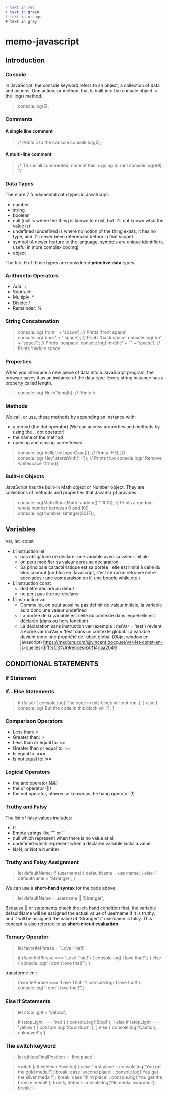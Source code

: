 ```diff
- text in red
+ text in green
! text in orange
# text in gray
```
# memo-javascript

## Introduction

### Console

In JavaScript, the console keyword refers to an object, a collection of data and actions.
One action, or method, that is built into the console object is the .log() method. 
> console.log(5); 

### Comments
#### A single line comment 
> // Prints 5 to the console
> console.log(5);

#### A multi-line comment 
> /*
> This is all commented, none of this is going to run!
> console.log(99);
> */

### Data Types

There are 7 fundamental data types in JavaScript:

* number
* string
* boolean
* null (null is where the thing is known to exist, but it's not known what the value is)
* undefined (undefined is where no notion of the thing exists; it has no type, and it's never been referenced before in that scope)
* symbol (A newer feature to the language, symbols are unique identifiers, useful in more complex coding)
* object

The first 6 of those types are considered **primitive data** types.

### Arithmetic Operators
* Add: +
* Subtract: -
* Multiply: *
* Divide: /
* Remainder: %

### String Concatenation

> console.log('front ' + 'space'); 
> // Prints 'front space'
> console.log('back' + ' space'); 
> // Prints 'back space'
> console.log('no' + 'space'); 
> // Prints 'nospace'
> console.log('middle' + ' ' + 'space'); 
> // Prints 'middle space'

### Properties

When you introduce a new piece of data into a JavaScript program, the browser saves it as an instance of the data type. Every string instance has a property called length.

> console.log('Hello'.length); // Prints 5

### Methods

We call, or use, these methods by appending an instance with:

* a period (the dot operator) (We can access properties and methods by using the ., dot operator)
* the name of the method
* opening and closing parentheses

> console.log('hello'.toUpperCase()); // Prints 'HELLO'
> console.log('Hey'.startsWith('H')); // Prints true
> console.log('    Remove whitespace   '.trim());

### Built-in Objects

JavaScript has the built-in Math object or Number object. They are collections of methods and properties that JavaScript provides.

> console.log(Math.floor(Math.random() * 100)); // Prints a random whole number between 0 and 100
> console.log(Number.isInteger(2017));

## Variables

Var, let, const

* L’instruction let 
  * pas obligatoire de déclarer une variable avec sa valeur initiale
  * on peut modifier sa valeur après sa déclaration
  * Sa principale caractéristique est sa portée : elle est limité à celle du bloc courant (un bloc en Javascript, c’est ce qu’on retrouve entre accolades : une comparaison en if, une boucle while etc.)
* L’instruction const 
  * doit être déclaré au début
  * ne peut pas être re-déclarer
* L’instruction var
  * Comme let, on peut aussi ne pas définir de valeur initiale, la variable aura donc une valeur undefined
  * La portée de la variable est celle du contexte dans lequel elle est déclarée (dans ou hors fonction)
  * La déclaration sans instruction var (exemple : maVar = ‘test’) revient à écrire var maVar = ‘test’ dans un contexte global. La variable devient donc une propriété de l’objet global (Objet window en javascript)
https://medium.com/@vincent.bocquet/var-let-const-en-js-quelles-diff%C3%A9rences-b0f14caa2049

## CONDITIONAL STATEMENTS

### If Statement
### If...Else Statements

> if (false) {
>  console.log('The code in this block will not run.');
>} else {
>  console.log('But the code in this block will!');
>}

### Comparison Operators
* Less than: <
* Greater than: >
* Less than or equal to: <=
* Greater than or equal to: >=
* Is equal to: ===
* Is not equal to: !==

### Logical Operators
* the and operator (&&)
* the or operator (||)
* the not operator, otherwise known as the bang operator (!)

### Truthy and Falsy
The list of falsy values includes:

* 0
* Empty strings like "" or ''
* null which represent when there is no value at all
* undefined which represent when a declared variable lacks a value
* NaN, or Not a Number

### Truthy and Falsy Assignment

> let defaultName;
> if (username) {
>  defaultName = username;
> } else {
>  defaultName = 'Stranger';
> }

We can use a **short-hand syntax** for the code above:

> let defaultName = username || 'Stranger';

Because || or statements check the left-hand condition first, the variable defaultName will be assigned the actual value of username if it is truthy, and it will be assigned the value of 'Stranger' if username is falsy. This concept is also referred to as **short-circuit evaluation**.

### Ternary Operator

> let favoritePhrase = 'Love That!';

> if (favoritePhrase === 'Love That!') {
>   console.log('I love that!');
> } else {
>   console.log("I don't love that!");
> }

transformé en :

> favoritePhrase === 'Love That!' ? console.log('I love that!') : console.log("I don't love that!");

### Else If Statements

> let stopLight = 'yellow';
 
> if (stopLight === 'red') {
>   console.log('Stop!');
> } else if (stopLight === 'yellow') {
>   console.log('Slow down.');
> } else {
>   console.log('Caution, unknown!');
> }

### The switch keyword

> let athleteFinalPosition = 'first place';

> switch (athleteFinalPosition) {
>   case 'first place' :
>   console.log('You get the gold medal!');
>   break;
>   case 'second place' :
>   console.log('You get the silver medal!');
>   break;
>   case 'third place' :
>   console.log('You get the bronze medal!');
>   break;
>   default:
>   console.log('No medal awarded.');
>   break;
> }

